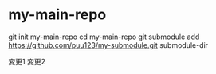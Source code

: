 # my-main-repo

git init my-main-repo
cd my-main-repo
git submodule add https://github.com/puu123/my-submodule.git submodule-dir 

変更1
変更2